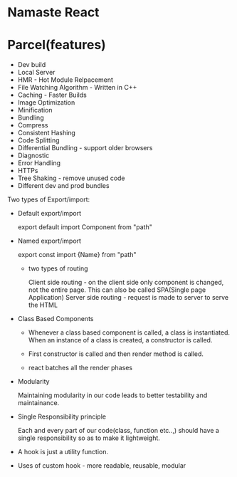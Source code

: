 # Namaste React


# Parcel(features)

- Dev build
- Local Server
- HMR - Hot Module Relpacement
- File Watching Algorithm - Written in C++
- Caching - Faster Builds
- Image Optimization
- Minification
- Bundling
- Compress
- Consistent Hashing
- Code Splitting
- Differential Bundling - support older browsers
- Diagnostic
- Error Handling
- HTTPs
- Tree  Shaking - remove unused code
- Different dev and prod bundles


Two types of Export/import:

- Default export/import 

  export default <Name of Component>
  import Component from "path"

- Named export/import

  export const <Name>
  import {Name} from "path"


  - two types of routing

    Client side routing - on the client side only component is changed, not the entire page. This can also be called SPA(Single page Application)
    Server side routing - request is made to server to serve the HTML



- Class Based Components

  - Whenever a class based component is called, a class is instantiated. When an instance of a class is   created,  a constructor is called.

  - First constructor is called and then render method is called.
  - react batches all the render phases


- Modularity
  
  Maintaining modularity in our code leads to better testability and maintainance.

- Single Responsibility principle
  
  Each and every part of our code(class, function etc..,) should have a single responsibility so as to make it lightweight.


- A hook is just a utility function.

- Uses of custom hook - more readable, reusable, modular


